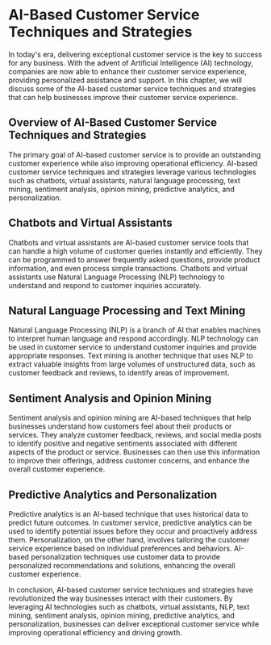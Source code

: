 AI-Based Customer Service Techniques and Strategies
===================================================

In today's era, delivering exceptional customer service is the key to success for any business. With the advent of Artificial Intelligence (AI) technology, companies are now able to enhance their customer service experience, providing personalized assistance and support. In this chapter, we will discuss some of the AI-based customer service techniques and strategies that can help businesses improve their customer service experience.

Overview of AI-Based Customer Service Techniques and Strategies
---------------------------------------------------------------

The primary goal of AI-based customer service is to provide an outstanding customer experience while also improving operational efficiency. AI-based customer service techniques and strategies leverage various technologies such as chatbots, virtual assistants, natural language processing, text mining, sentiment analysis, opinion mining, predictive analytics, and personalization.

Chatbots and Virtual Assistants
-------------------------------

Chatbots and virtual assistants are AI-based customer service tools that can handle a high volume of customer queries instantly and efficiently. They can be programmed to answer frequently asked questions, provide product information, and even process simple transactions. Chatbots and virtual assistants use Natural Language Processing (NLP) technology to understand and respond to customer inquiries accurately.

Natural Language Processing and Text Mining
-------------------------------------------

Natural Language Processing (NLP) is a branch of AI that enables machines to interpret human language and respond accordingly. NLP technology can be used in customer service to understand customer inquiries and provide appropriate responses. Text mining is another technique that uses NLP to extract valuable insights from large volumes of unstructured data, such as customer feedback and reviews, to identify areas of improvement.

Sentiment Analysis and Opinion Mining
-------------------------------------

Sentiment analysis and opinion mining are AI-based techniques that help businesses understand how customers feel about their products or services. They analyze customer feedback, reviews, and social media posts to identify positive and negative sentiments associated with different aspects of the product or service. Businesses can then use this information to improve their offerings, address customer concerns, and enhance the overall customer experience.

Predictive Analytics and Personalization
----------------------------------------

Predictive analytics is an AI-based technique that uses historical data to predict future outcomes. In customer service, predictive analytics can be used to identify potential issues before they occur and proactively address them. Personalization, on the other hand, involves tailoring the customer service experience based on individual preferences and behaviors. AI-based personalization techniques use customer data to provide personalized recommendations and solutions, enhancing the overall customer experience.

In conclusion, AI-based customer service techniques and strategies have revolutionized the way businesses interact with their customers. By leveraging AI technologies such as chatbots, virtual assistants, NLP, text mining, sentiment analysis, opinion mining, predictive analytics, and personalization, businesses can deliver exceptional customer service while improving operational efficiency and driving growth.
